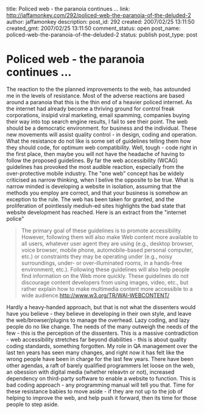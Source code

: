 title: Policed web - the paranoia continues ...
link: http://jaffamonkey.com/292/policed-web-the-paranoia-of-the-deluded-2
author: jaffamonkey
description: 
post_id: 292
created: 2007/02/25 13:11:50
created_gmt: 2007/02/25 13:11:50
comment_status: open
post_name: policed-web-the-paranoia-of-the-deluded-2
status: publish
post_type: post

# Policed web - the paranoia continues ...

The reaction to the the planned improvements to the web, has astounded me in the levels of resistance. Most of the adverse reactions are based around a paranoia that this is the thin end of a heavier policed internet. As the internet had already become a thriving ground for control freak corporations, insipid viral marketing, email spamming, companies buying their way into top search engine results, I fail to see their point. The web should be a democratic environment. for business and the individual. These new movements will assist quality control - in design, coding and operation. What the resistance do not like is some set of guidelines telling them how they should code, for optimum web compatibility. Well, tough - code right in the first place, then maybe you will not have the headache of having to follow the proposed guidelines. By far the web accessibility (WCAG) guidelines has provoked the most audible reaction, especially from the over-protective mobile industry. The "one web" concept has be widely criticised as narrow thinking, when I belive the opposite to be true. What is narrow minded is developing a website in isolation, assuming that the methods you employ are correct, and that your business is somehow an exception to the rule. The web has been taken for granted, and the proliferation of pointlessly mediuh-ed sites highlights the bad state that website development has reached. Here is an extract from the "internet police" 

> The primary goal of these guidelines is to promote accessibility. However, following them will also make Web content more available to all users, whatever user agent they are using (e.g., desktop browser, voice browser, mobile phone, automobile-based personal computer, etc.) or constraints they may be operating under (e.g., noisy surroundings, under- or over-illuminated rooms, in a hands-free environment, etc.). Following these guidelines will also help people find information on the Web more quickly. These guidelines do not discourage content developers from using images, video, etc., but rather explain how to make multimedia content more accessible to a wide audience.<http://www.w3.org/TR/WAI-WEBCONTENT/>

Hardly a heavy-handed approach, but that is not what the dissenters would have you believe - they believe in developing in their own style, and leave the web/browser/plugins to manage the overhead. Lazy coding, and lazy people do no like change. The needs of the many outweigh the needs of the few - this is the perception of the dissenters. This is a massive contradiction - web accessibility stretches far beyond diabilities - this is about quality coding standards, something forgotten. My role in QA management over the last ten years has seen many changes, and right now it has felt like the wrong people have been in charge for the last few years. There have been other agendas, a raft of barely qualified programmers let loose on the web, an obession with digital media (whether releavtn or not), increased dependency on third-party software to enable a website to function. This is bad coding approach - any programming manual will tell you that. Time for these resistance babies to move aside - if they are not up to the job of helping to improve the web, and help push it forward, then its time for those people to step aside.